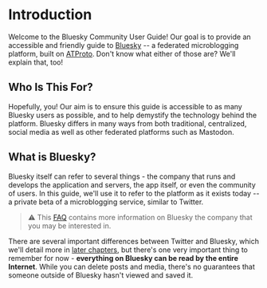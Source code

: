 # Introduction

Welcome to the Bluesky Community User Guide! Our goal is to provide an accessible and friendly guide to [Bluesky](https://bsky.app) -- a federated microblogging platform, built on [ATProto](https://atproto.com). Don't know what either of those are? We'll explain that, too!

## Who Is This For?

Hopefully, you! Our aim is to ensure this guide is accessible to as many Bluesky users as possible, and to help demystify the technology behind the platform. Bluesky differs in many ways from both traditional, centralized, social media as well as other federated platforms such as Mastodon.

## What is Bluesky?

Bluesky itself can refer to several things - the company that runs and develops the application and servers, the app itself, or even the community of users. In this guide, we'll use it to refer to the platform as it exists today -- a private beta of a microblogging service, similar to Twitter. 

> ⚠️ This [FAQ](https://blueskyweb.xyz/faq) contains more information on Bluesky the company that you may be interested in.

There are several important differences between Twitter and Bluesky, which we'll detail more in [later chapters](./users/intro.md), but there's one very important thing to remember for now - **everything on Bluesky can be read by the entire Internet**. While you can delete posts and media, there's no guarantees that someone outside of Bluesky hasn't viewed and saved it.